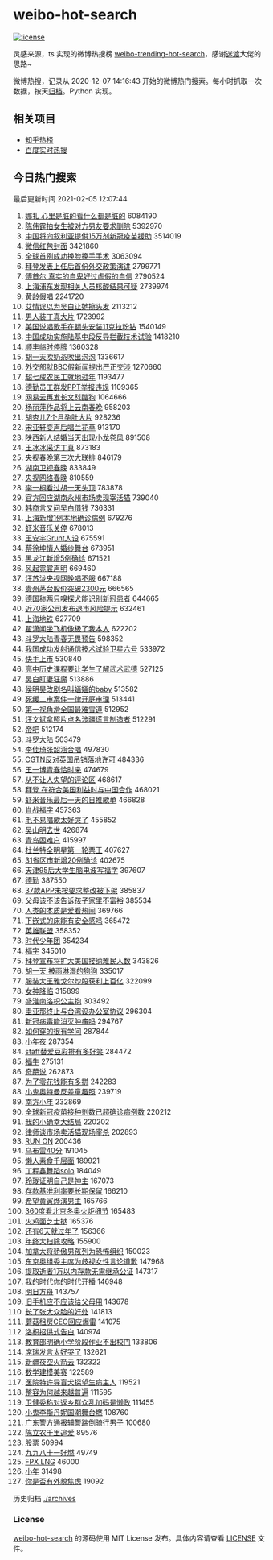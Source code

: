 # weibo-hot-search

[![license](https://img.shields.io/github/license/Arrackisarookie/weibo-hot-search)](https://github.com/Arrackisarookie/weibo-hot-search/blob/master/LICENSE)

灵感来源，ts 实现的微博热搜榜 [weibo-trending-hot-search](https://github.com/justjavac/weibo-trending-hot-search)，感谢[迷渡](https://github.com/justjavac)大佬的思路~

微博热搜，记录从 2020-12-07 14:16:43 开始的微博热门搜索。每小时抓取一次数据，按天[归档](./archives)。Python 实现。

## 相关项目
+ [知乎热榜](https://github.com/Arrackisarookie/zhihu-top-search)
+ [百度实时热搜](https://github.com/Arrackisarookie/baidu-hot-search)

## 今日热门搜索

<!-- Rank Begin -->

最后更新时间 2021-02-05 12:07:44

1. [娜扎 心里是脏的看什么都是脏的](https://s.weibo.com/weibo?q=%E5%A8%9C%E6%89%8E%20%E5%BF%83%E9%87%8C%E6%98%AF%E8%84%8F%E7%9A%84%E7%9C%8B%E4%BB%80%E4%B9%88%E9%83%BD%E6%98%AF%E8%84%8F%E7%9A%84&Refer=top) 6084190
1. [陈伟霆拍女生被对方男友要求删除](https://s.weibo.com/weibo?q=%E9%99%88%E4%BC%9F%E9%9C%86%E6%8B%8D%E5%A5%B3%E7%94%9F%E8%A2%AB%E5%AF%B9%E6%96%B9%E7%94%B7%E5%8F%8B%E8%A6%81%E6%B1%82%E5%88%A0%E9%99%A4&Refer=top) 5392970
1. [中国将向叙利亚提供15万剂新冠疫苗援助](https://s.weibo.com/weibo?q=%E4%B8%AD%E5%9B%BD%E5%B0%86%E5%90%91%E5%8F%99%E5%88%A9%E4%BA%9A%E6%8F%90%E4%BE%9B15%E4%B8%87%E5%89%82%E6%96%B0%E5%86%A0%E7%96%AB%E8%8B%97%E6%8F%B4%E5%8A%A9&Refer=top) 3514019
1. [微信红包封面](https://s.weibo.com/weibo?q=%E5%BE%AE%E4%BF%A1%E7%BA%A2%E5%8C%85%E5%B0%81%E9%9D%A2&Refer=top) 3421860
1. [全球首例成功换脸换手手术](https://s.weibo.com/weibo?q=%E5%85%A8%E7%90%83%E9%A6%96%E4%BE%8B%E6%88%90%E5%8A%9F%E6%8D%A2%E8%84%B8%E6%8D%A2%E6%89%8B%E6%89%8B%E6%9C%AF&Refer=top) 3063094
1. [拜登发表上任后首份外交政策演讲](https://s.weibo.com/weibo?q=%23%E6%8B%9C%E7%99%BB%E5%8F%91%E8%A1%A8%E4%B8%8A%E4%BB%BB%E5%90%8E%E9%A6%96%E4%BB%BD%E5%A4%96%E4%BA%A4%E6%94%BF%E7%AD%96%E6%BC%94%E8%AE%B2%23&Refer=top) 2799771
1. [傅首尔 真实的自卑好过虚假的自信](https://s.weibo.com/weibo?q=%E5%82%85%E9%A6%96%E5%B0%94%20%E7%9C%9F%E5%AE%9E%E7%9A%84%E8%87%AA%E5%8D%91%E5%A5%BD%E8%BF%87%E8%99%9A%E5%81%87%E7%9A%84%E8%87%AA%E4%BF%A1&Refer=top) 2790524
1. [上海浦东发现相关人员核酸结果可疑](https://s.weibo.com/weibo?q=%23%E4%B8%8A%E6%B5%B7%E6%B5%A6%E4%B8%9C%E5%8F%91%E7%8E%B0%E7%9B%B8%E5%85%B3%E4%BA%BA%E5%91%98%E6%A0%B8%E9%85%B8%E7%BB%93%E6%9E%9C%E5%8F%AF%E7%96%91%23&Refer=top) 2739974
1. [黄龄假唱](https://s.weibo.com/weibo?q=%23%E9%BB%84%E9%BE%84%E5%81%87%E5%94%B1%23&Refer=top) 2241720
1. [艾情误以为吴白让她擦头发](https://s.weibo.com/weibo?q=%E8%89%BE%E6%83%85%E8%AF%AF%E4%BB%A5%E4%B8%BA%E5%90%B4%E7%99%BD%E8%AE%A9%E5%A5%B9%E6%93%A6%E5%A4%B4%E5%8F%91&Refer=top) 2113212
1. [男人装丁真大片](https://s.weibo.com/weibo?q=%E7%94%B7%E4%BA%BA%E8%A3%85%E4%B8%81%E7%9C%9F%E5%A4%A7%E7%89%87&Refer=top) 1723992
1. [美国说唱歌手在额头安装11克拉粉钻](https://s.weibo.com/weibo?q=%23%E7%BE%8E%E5%9B%BD%E8%AF%B4%E5%94%B1%E6%AD%8C%E6%89%8B%E5%9C%A8%E9%A2%9D%E5%A4%B4%E5%AE%89%E8%A3%8511%E5%85%8B%E6%8B%89%E7%B2%89%E9%92%BB%23&Refer=top) 1540149
1. [中国成功实施陆基中段反导拦截技术试验](https://s.weibo.com/weibo?q=%23%E4%B8%AD%E5%9B%BD%E6%88%90%E5%8A%9F%E5%AE%9E%E6%96%BD%E9%99%86%E5%9F%BA%E4%B8%AD%E6%AE%B5%E5%8F%8D%E5%AF%BC%E6%8B%A6%E6%88%AA%E6%8A%80%E6%9C%AF%E8%AF%95%E9%AA%8C%23&Refer=top) 1418210
1. [顺丰临时停牌](https://s.weibo.com/weibo?q=%E9%A1%BA%E4%B8%B0%E4%B8%B4%E6%97%B6%E5%81%9C%E7%89%8C&Refer=top) 1360328
1. [胡一天吹奶茶吹出泡泡](https://s.weibo.com/weibo?q=%23%E8%83%A1%E4%B8%80%E5%A4%A9%E5%90%B9%E5%A5%B6%E8%8C%B6%E5%90%B9%E5%87%BA%E6%B3%A1%E6%B3%A1%23&Refer=top) 1336617
1. [外交部就BBC假新闻提出严正交涉](https://s.weibo.com/weibo?q=%23%E5%A4%96%E4%BA%A4%E9%83%A8%E5%B0%B1BBC%E5%81%87%E6%96%B0%E9%97%BB%E6%8F%90%E5%87%BA%E4%B8%A5%E6%AD%A3%E4%BA%A4%E6%B6%89%23&Refer=top) 1270660
1. [超七成农民工就地过年](https://s.weibo.com/weibo?q=%23%E8%B6%85%E4%B8%83%E6%88%90%E5%86%9C%E6%B0%91%E5%B7%A5%E5%B0%B1%E5%9C%B0%E8%BF%87%E5%B9%B4%23&Refer=top) 1193477
1. [德勤员工群发PPT举报违规](https://s.weibo.com/weibo?q=%23%E5%BE%B7%E5%8B%A4%E5%91%98%E5%B7%A5%E7%BE%A4%E5%8F%91PPT%E4%B8%BE%E6%8A%A5%E8%BF%9D%E8%A7%84%23&Refer=top) 1109365
1. [网易云再发长文怼酷狗](https://s.weibo.com/weibo?q=%23%E7%BD%91%E6%98%93%E4%BA%91%E5%86%8D%E5%8F%91%E9%95%BF%E6%96%87%E6%80%BC%E9%85%B7%E7%8B%97%23&Refer=top) 1064666
1. [杨丽萍作品将上云南春晚](https://s.weibo.com/weibo?q=%23%E6%9D%A8%E4%B8%BD%E8%90%8D%E4%BD%9C%E5%93%81%E5%B0%86%E4%B8%8A%E4%BA%91%E5%8D%97%E6%98%A5%E6%99%9A%23&Refer=top) 958203
1. [胡杏儿7个月孕肚大片](https://s.weibo.com/weibo?q=%23%E8%83%A1%E6%9D%8F%E5%84%BF7%E4%B8%AA%E6%9C%88%E5%AD%95%E8%82%9A%E5%A4%A7%E7%89%87%23&Refer=top) 928236
1. [宋亚轩变声后唱兰花草](https://s.weibo.com/weibo?q=%E5%AE%8B%E4%BA%9A%E8%BD%A9%E5%8F%98%E5%A3%B0%E5%90%8E%E5%94%B1%E5%85%B0%E8%8A%B1%E8%8D%89&Refer=top) 913170
1. [陕西新人结婚当天出现小龙卷风](https://s.weibo.com/weibo?q=%E9%99%95%E8%A5%BF%E6%96%B0%E4%BA%BA%E7%BB%93%E5%A9%9A%E5%BD%93%E5%A4%A9%E5%87%BA%E7%8E%B0%E5%B0%8F%E9%BE%99%E5%8D%B7%E9%A3%8E&Refer=top) 891508
1. [王冰冰采访丁真](https://s.weibo.com/weibo?q=%E7%8E%8B%E5%86%B0%E5%86%B0%E9%87%87%E8%AE%BF%E4%B8%81%E7%9C%9F&Refer=top) 873183
1. [央视春晚第三次大联排](https://s.weibo.com/weibo?q=%E5%A4%AE%E8%A7%86%E6%98%A5%E6%99%9A%E7%AC%AC%E4%B8%89%E6%AC%A1%E5%A4%A7%E8%81%94%E6%8E%92&Refer=top) 846179
1. [湖南卫视春晚](https://s.weibo.com/weibo?q=%E6%B9%96%E5%8D%97%E5%8D%AB%E8%A7%86%E6%98%A5%E6%99%9A&Refer=top) 833849
1. [央视网络春晚](https://s.weibo.com/weibo?q=%23%E5%A4%AE%E8%A7%86%E7%BD%91%E7%BB%9C%E6%98%A5%E6%99%9A%23&Refer=top) 810559
1. [李一桐看过胡一天头顶](https://s.weibo.com/weibo?q=%23%E6%9D%8E%E4%B8%80%E6%A1%90%E7%9C%8B%E8%BF%87%E8%83%A1%E4%B8%80%E5%A4%A9%E5%A4%B4%E9%A1%B6%23&Refer=top) 783878
1. [官方回应湖南永州市场卖现宰活猫](https://s.weibo.com/weibo?q=%23%E5%AE%98%E6%96%B9%E5%9B%9E%E5%BA%94%E6%B9%96%E5%8D%97%E6%B0%B8%E5%B7%9E%E5%B8%82%E5%9C%BA%E5%8D%96%E7%8E%B0%E5%AE%B0%E6%B4%BB%E7%8C%AB%23&Refer=top) 739040
1. [韩商言又问吴白借钱](https://s.weibo.com/weibo?q=%23%E9%9F%A9%E5%95%86%E8%A8%80%E5%8F%88%E9%97%AE%E5%90%B4%E7%99%BD%E5%80%9F%E9%92%B1%23&Refer=top) 736331
1. [上海新增1例本地确诊病例](https://s.weibo.com/weibo?q=%E4%B8%8A%E6%B5%B7%E6%96%B0%E5%A2%9E1%E4%BE%8B%E6%9C%AC%E5%9C%B0%E7%A1%AE%E8%AF%8A%E7%97%85%E4%BE%8B&Refer=top) 679276
1. [虾米音乐关停](https://s.weibo.com/weibo?q=%E8%99%BE%E7%B1%B3%E9%9F%B3%E4%B9%90%E5%85%B3%E5%81%9C&Refer=top) 678013
1. [王安宇Grunt人设](https://s.weibo.com/weibo?q=%23%E7%8E%8B%E5%AE%89%E5%AE%87Grunt%E4%BA%BA%E8%AE%BE%23&Refer=top) 675591
1. [蔡徐坤情人婚纱舞台](https://s.weibo.com/weibo?q=%E8%94%A1%E5%BE%90%E5%9D%A4%E6%83%85%E4%BA%BA%E5%A9%9A%E7%BA%B1%E8%88%9E%E5%8F%B0&Refer=top) 673951
1. [黑龙江新增5例确诊](https://s.weibo.com/weibo?q=%23%E9%BB%91%E9%BE%99%E6%B1%9F%E6%96%B0%E5%A2%9E5%E4%BE%8B%E7%A1%AE%E8%AF%8A%23&Refer=top) 671521
1. [风起霓裳声明](https://s.weibo.com/weibo?q=%23%E9%A3%8E%E8%B5%B7%E9%9C%93%E8%A3%B3%E5%A3%B0%E6%98%8E%23&Refer=top) 669460
1. [汪苏泷央视网晚唱不服](https://s.weibo.com/weibo?q=%23%E6%B1%AA%E8%8B%8F%E6%B3%B7%E5%A4%AE%E8%A7%86%E7%BD%91%E6%99%9A%E5%94%B1%E4%B8%8D%E6%9C%8D%23&Refer=top) 667188
1. [贵州茅台股价突破2300元](https://s.weibo.com/weibo?q=%23%E8%B4%B5%E5%B7%9E%E8%8C%85%E5%8F%B0%E8%82%A1%E4%BB%B7%E7%AA%81%E7%A0%B42300%E5%85%83%23&Refer=top) 666565
1. [德国称两只嗅探犬能识别新冠患者](https://s.weibo.com/weibo?q=%E5%BE%B7%E5%9B%BD%E7%A7%B0%E4%B8%A4%E5%8F%AA%E5%97%85%E6%8E%A2%E7%8A%AC%E8%83%BD%E8%AF%86%E5%88%AB%E6%96%B0%E5%86%A0%E6%82%A3%E8%80%85&Refer=top) 644665
1. [近70家公司发布退市风险提示](https://s.weibo.com/weibo?q=%23%E8%BF%9170%E5%AE%B6%E5%85%AC%E5%8F%B8%E5%8F%91%E5%B8%83%E9%80%80%E5%B8%82%E9%A3%8E%E9%99%A9%E6%8F%90%E7%A4%BA%23&Refer=top) 632461
1. [上海地铁](https://s.weibo.com/weibo?q=%E4%B8%8A%E6%B5%B7%E5%9C%B0%E9%93%81&Refer=top) 627709
1. [翟潇闻坐飞机像极了我本人](https://s.weibo.com/weibo?q=%23%E7%BF%9F%E6%BD%87%E9%97%BB%E5%9D%90%E9%A3%9E%E6%9C%BA%E5%83%8F%E6%9E%81%E4%BA%86%E6%88%91%E6%9C%AC%E4%BA%BA%23&Refer=top) 622202
1. [斗罗大陆青春无畏预告](https://s.weibo.com/weibo?q=%23%E6%96%97%E7%BD%97%E5%A4%A7%E9%99%86%E9%9D%92%E6%98%A5%E6%97%A0%E7%95%8F%E9%A2%84%E5%91%8A%23&Refer=top) 598352
1. [我国成功发射通信技术试验卫星六号](https://s.weibo.com/weibo?q=%E6%88%91%E5%9B%BD%E6%88%90%E5%8A%9F%E5%8F%91%E5%B0%84%E9%80%9A%E4%BF%A1%E6%8A%80%E6%9C%AF%E8%AF%95%E9%AA%8C%E5%8D%AB%E6%98%9F%E5%85%AD%E5%8F%B7&Refer=top) 533972
1. [快手上市](https://s.weibo.com/weibo?q=%E5%BF%AB%E6%89%8B%E4%B8%8A%E5%B8%82&Refer=top) 530840
1. [高中历史课程要让学生了解武术武德](https://s.weibo.com/weibo?q=%23%E9%AB%98%E4%B8%AD%E5%8E%86%E5%8F%B2%E8%AF%BE%E7%A8%8B%E8%A6%81%E8%AE%A9%E5%AD%A6%E7%94%9F%E4%BA%86%E8%A7%A3%E6%AD%A6%E6%9C%AF%E6%AD%A6%E5%BE%B7%23&Refer=top) 527125
1. [吴白盯妻狂魔](https://s.weibo.com/weibo?q=%23%E5%90%B4%E7%99%BD%E7%9B%AF%E5%A6%BB%E7%8B%82%E9%AD%94%23&Refer=top) 513886
1. [侯明昊改剧名叫婳婳的baby](https://s.weibo.com/weibo?q=%23%E4%BE%AF%E6%98%8E%E6%98%8A%E6%94%B9%E5%89%A7%E5%90%8D%E5%8F%AB%E5%A9%B3%E5%A9%B3%E7%9A%84baby%23&Refer=top) 513582
1. [死缓二审案件一律开庭审理](https://s.weibo.com/weibo?q=%23%E6%AD%BB%E7%BC%93%E4%BA%8C%E5%AE%A1%E6%A1%88%E4%BB%B6%E4%B8%80%E5%BE%8B%E5%BC%80%E5%BA%AD%E5%AE%A1%E7%90%86%23&Refer=top) 513441
1. [第一视角滑全国最难雪道](https://s.weibo.com/weibo?q=%23%E7%AC%AC%E4%B8%80%E8%A7%86%E8%A7%92%E6%BB%91%E5%85%A8%E5%9B%BD%E6%9C%80%E9%9A%BE%E9%9B%AA%E9%81%93%23&Refer=top) 512952
1. [汪文斌拿照片点名涉疆谎言制造者](https://s.weibo.com/weibo?q=%23%E6%B1%AA%E6%96%87%E6%96%8C%E6%8B%BF%E7%85%A7%E7%89%87%E7%82%B9%E5%90%8D%E6%B6%89%E7%96%86%E8%B0%8E%E8%A8%80%E5%88%B6%E9%80%A0%E8%80%85%23&Refer=top) 512291
1. [帝吧](https://s.weibo.com/weibo?q=%E5%B8%9D%E5%90%A7&Refer=top) 512174
1. [斗罗大陆](https://s.weibo.com/weibo?q=%E6%96%97%E7%BD%97%E5%A4%A7%E9%99%86&Refer=top) 503479
1. [李佳琦张韶涵合唱](https://s.weibo.com/weibo?q=%23%E6%9D%8E%E4%BD%B3%E7%90%A6%E5%BC%A0%E9%9F%B6%E6%B6%B5%E5%90%88%E5%94%B1%23&Refer=top) 497830
1. [CGTN反对英国吊销落地许可](https://s.weibo.com/weibo?q=CGTN%E5%8F%8D%E5%AF%B9%E8%8B%B1%E5%9B%BD%E5%90%8A%E9%94%80%E8%90%BD%E5%9C%B0%E8%AE%B8%E5%8F%AF&Refer=top) 484336
1. [王一博青春恰时来](https://s.weibo.com/weibo?q=%23%E7%8E%8B%E4%B8%80%E5%8D%9A%E9%9D%92%E6%98%A5%E6%81%B0%E6%97%B6%E6%9D%A5%23&Refer=top) 474679
1. [从不让人失望的评论区](https://s.weibo.com/weibo?q=%E4%BB%8E%E4%B8%8D%E8%AE%A9%E4%BA%BA%E5%A4%B1%E6%9C%9B%E7%9A%84%E8%AF%84%E8%AE%BA%E5%8C%BA&Refer=top) 468617
1. [拜登 在符合美国利益时与中国合作](https://s.weibo.com/weibo?q=%E6%8B%9C%E7%99%BB%20%E5%9C%A8%E7%AC%A6%E5%90%88%E7%BE%8E%E5%9B%BD%E5%88%A9%E7%9B%8A%E6%97%B6%E4%B8%8E%E4%B8%AD%E5%9B%BD%E5%90%88%E4%BD%9C&Refer=top) 468021
1. [虾米音乐最后一天的日推歌单](https://s.weibo.com/weibo?q=%E8%99%BE%E7%B1%B3%E9%9F%B3%E4%B9%90%E6%9C%80%E5%90%8E%E4%B8%80%E5%A4%A9%E7%9A%84%E6%97%A5%E6%8E%A8%E6%AD%8C%E5%8D%95&Refer=top) 466828
1. [肖战福字](https://s.weibo.com/weibo?q=%23%E8%82%96%E6%88%98%E7%A6%8F%E5%AD%97%23&Refer=top) 457363
1. [毛不易唱歌太好哭了](https://s.weibo.com/weibo?q=%23%E6%AF%9B%E4%B8%8D%E6%98%93%E5%94%B1%E6%AD%8C%E5%A4%AA%E5%A5%BD%E5%93%AD%E4%BA%86%23&Refer=top) 455852
1. [吴山明去世](https://s.weibo.com/weibo?q=%23%E5%90%B4%E5%B1%B1%E6%98%8E%E5%8E%BB%E4%B8%96%23&Refer=top) 426874
1. [青岛困难户](https://s.weibo.com/weibo?q=%E9%9D%92%E5%B2%9B%E5%9B%B0%E9%9A%BE%E6%88%B7&Refer=top) 415997
1. [杜兰特全明星第一轮票王](https://s.weibo.com/weibo?q=%23%E6%9D%9C%E5%85%B0%E7%89%B9%E5%85%A8%E6%98%8E%E6%98%9F%E7%AC%AC%E4%B8%80%E8%BD%AE%E7%A5%A8%E7%8E%8B%23&Refer=top) 407627
1. [31省区市新增20例确诊](https://s.weibo.com/weibo?q=%2331%E7%9C%81%E5%8C%BA%E5%B8%82%E6%96%B0%E5%A2%9E20%E4%BE%8B%E7%A1%AE%E8%AF%8A%23&Refer=top) 402675
1. [天津95后大学生脑电波写福字](https://s.weibo.com/weibo?q=%E5%A4%A9%E6%B4%A595%E5%90%8E%E5%A4%A7%E5%AD%A6%E7%94%9F%E8%84%91%E7%94%B5%E6%B3%A2%E5%86%99%E7%A6%8F%E5%AD%97&Refer=top) 397607
1. [德勤](https://s.weibo.com/weibo?q=%E5%BE%B7%E5%8B%A4&Refer=top) 387550
1. [37款APP未按要求整改被下架](https://s.weibo.com/weibo?q=%2337%E6%AC%BEAPP%E6%9C%AA%E6%8C%89%E8%A6%81%E6%B1%82%E6%95%B4%E6%94%B9%E8%A2%AB%E4%B8%8B%E6%9E%B6%23&Refer=top) 385837
1. [父母该不该告诉孩子家里不富裕](https://s.weibo.com/weibo?q=%23%E7%88%B6%E6%AF%8D%E8%AF%A5%E4%B8%8D%E8%AF%A5%E5%91%8A%E8%AF%89%E5%AD%A9%E5%AD%90%E5%AE%B6%E9%87%8C%E4%B8%8D%E5%AF%8C%E8%A3%95%23&Refer=top) 385534
1. [人类的本质是爱看热闹](https://s.weibo.com/weibo?q=%23%E4%BA%BA%E7%B1%BB%E7%9A%84%E6%9C%AC%E8%B4%A8%E6%98%AF%E7%88%B1%E7%9C%8B%E7%83%AD%E9%97%B9%23&Refer=top) 369766
1. [下嵌式的床能有安全感吗](https://s.weibo.com/weibo?q=%23%E4%B8%8B%E5%B5%8C%E5%BC%8F%E7%9A%84%E5%BA%8A%E8%83%BD%E6%9C%89%E5%AE%89%E5%85%A8%E6%84%9F%E5%90%97%23&Refer=top) 365472
1. [英雄联盟](https://s.weibo.com/weibo?q=%E8%8B%B1%E9%9B%84%E8%81%94%E7%9B%9F&Refer=top) 358352
1. [时代少年团](https://s.weibo.com/weibo?q=%E6%97%B6%E4%BB%A3%E5%B0%91%E5%B9%B4%E5%9B%A2&Refer=top) 354234
1. [福字](https://s.weibo.com/weibo?q=%E7%A6%8F%E5%AD%97&Refer=top) 345010
1. [拜登宣布将扩大美国接纳难民人数](https://s.weibo.com/weibo?q=%23%E6%8B%9C%E7%99%BB%E5%AE%A3%E5%B8%83%E5%B0%86%E6%89%A9%E5%A4%A7%E7%BE%8E%E5%9B%BD%E6%8E%A5%E7%BA%B3%E9%9A%BE%E6%B0%91%E4%BA%BA%E6%95%B0%23&Refer=top) 343826
1. [胡一天 被雨淋湿的狗狗](https://s.weibo.com/weibo?q=%E8%83%A1%E4%B8%80%E5%A4%A9%20%E8%A2%AB%E9%9B%A8%E6%B7%8B%E6%B9%BF%E7%9A%84%E7%8B%97%E7%8B%97&Refer=top) 335017
1. [服装大王雅戈尔炒股获利上百亿](https://s.weibo.com/weibo?q=%E6%9C%8D%E8%A3%85%E5%A4%A7%E7%8E%8B%E9%9B%85%E6%88%88%E5%B0%94%E7%82%92%E8%82%A1%E8%8E%B7%E5%88%A9%E4%B8%8A%E7%99%BE%E4%BA%BF&Refer=top) 322099
1. [女神降临](https://s.weibo.com/weibo?q=%E5%A5%B3%E7%A5%9E%E9%99%8D%E4%B8%B4&Refer=top) 315899
1. [盛淮南洛枳公主抱](https://s.weibo.com/weibo?q=%23%E7%9B%9B%E6%B7%AE%E5%8D%97%E6%B4%9B%E6%9E%B3%E5%85%AC%E4%B8%BB%E6%8A%B1%23&Refer=top) 303492
1. [圭亚那终止与台湾设办公室协议](https://s.weibo.com/weibo?q=%23%E5%9C%AD%E4%BA%9A%E9%82%A3%E7%BB%88%E6%AD%A2%E4%B8%8E%E5%8F%B0%E6%B9%BE%E8%AE%BE%E5%8A%9E%E5%85%AC%E5%AE%A4%E5%8D%8F%E8%AE%AE%23&Refer=top) 296304
1. [新冠病毒能消灭肿瘤吗](https://s.weibo.com/weibo?q=%23%E6%96%B0%E5%86%A0%E7%97%85%E6%AF%92%E8%83%BD%E6%B6%88%E7%81%AD%E8%82%BF%E7%98%A4%E5%90%97%23&Refer=top) 294767
1. [如何穿的很有学问](https://s.weibo.com/weibo?q=%23%E5%A6%82%E4%BD%95%E7%A9%BF%E7%9A%84%E5%BE%88%E6%9C%89%E5%AD%A6%E9%97%AE%23&Refer=top) 287844
1. [小年夜](https://s.weibo.com/weibo?q=%23%E5%B0%8F%E5%B9%B4%E5%A4%9C%23&Refer=top) 287354
1. [staff替爱豆彩排有多好笑](https://s.weibo.com/weibo?q=%23staff%E6%9B%BF%E7%88%B1%E8%B1%86%E5%BD%A9%E6%8E%92%E6%9C%89%E5%A4%9A%E5%A5%BD%E7%AC%91%23&Refer=top) 284472
1. [福牛](https://s.weibo.com/weibo?q=%E7%A6%8F%E7%89%9B&Refer=top) 275131
1. [奇葩说](https://s.weibo.com/weibo?q=%E5%A5%87%E8%91%A9%E8%AF%B4&Refer=top) 262873
1. [为了零花钱能有多拼](https://s.weibo.com/weibo?q=%23%E4%B8%BA%E4%BA%86%E9%9B%B6%E8%8A%B1%E9%92%B1%E8%83%BD%E6%9C%89%E5%A4%9A%E6%8B%BC%23&Refer=top) 242283
1. [小鬼奥特曼反差童趣照](https://s.weibo.com/weibo?q=%23%E5%B0%8F%E9%AC%BC%E5%A5%A5%E7%89%B9%E6%9B%BC%E5%8F%8D%E5%B7%AE%E7%AB%A5%E8%B6%A3%E7%85%A7%23&Refer=top) 239719
1. [南方小年](https://s.weibo.com/weibo?q=%E5%8D%97%E6%96%B9%E5%B0%8F%E5%B9%B4&Refer=top) 232869
1. [全球新冠疫苗接种剂数已超确诊病例数](https://s.weibo.com/weibo?q=%23%E5%85%A8%E7%90%83%E6%96%B0%E5%86%A0%E7%96%AB%E8%8B%97%E6%8E%A5%E7%A7%8D%E5%89%82%E6%95%B0%E5%B7%B2%E8%B6%85%E7%A1%AE%E8%AF%8A%E7%97%85%E4%BE%8B%E6%95%B0%23&Refer=top) 220212
1. [我的小确幸大结局](https://s.weibo.com/weibo?q=%23%E6%88%91%E7%9A%84%E5%B0%8F%E7%A1%AE%E5%B9%B8%E5%A4%A7%E7%BB%93%E5%B1%80%23&Refer=top) 220202
1. [律师谈市场卖活猫现场宰杀](https://s.weibo.com/weibo?q=%23%E5%BE%8B%E5%B8%88%E8%B0%88%E5%B8%82%E5%9C%BA%E5%8D%96%E6%B4%BB%E7%8C%AB%E7%8E%B0%E5%9C%BA%E5%AE%B0%E6%9D%80%23&Refer=top) 202893
1. [RUN ON](https://s.weibo.com/weibo?q=RUN%20ON&Refer=top) 200436
1. [乌布雷40分](https://s.weibo.com/weibo?q=%E4%B9%8C%E5%B8%83%E9%9B%B740%E5%88%86&Refer=top) 191045
1. [懒人素食千层面](https://s.weibo.com/weibo?q=%23%E6%87%92%E4%BA%BA%E7%B4%A0%E9%A3%9F%E5%8D%83%E5%B1%82%E9%9D%A2%23&Refer=top) 189921
1. [丁程鑫舞蹈solo](https://s.weibo.com/weibo?q=%E4%B8%81%E7%A8%8B%E9%91%AB%E8%88%9E%E8%B9%88solo&Refer=top) 184049
1. [玲珑证明自己是神主](https://s.weibo.com/weibo?q=%23%E7%8E%B2%E7%8F%91%E8%AF%81%E6%98%8E%E8%87%AA%E5%B7%B1%E6%98%AF%E7%A5%9E%E4%B8%BB%23&Refer=top) 167073
1. [存款基准利率要长期保留](https://s.weibo.com/weibo?q=%23%E5%AD%98%E6%AC%BE%E5%9F%BA%E5%87%86%E5%88%A9%E7%8E%87%E8%A6%81%E9%95%BF%E6%9C%9F%E4%BF%9D%E7%95%99%23&Refer=top) 166210
1. [希望黄寅烨演男主](https://s.weibo.com/weibo?q=%E5%B8%8C%E6%9C%9B%E9%BB%84%E5%AF%85%E7%83%A8%E6%BC%94%E7%94%B7%E4%B8%BB&Refer=top) 165766
1. [360度看北京冬奥火炬细节](https://s.weibo.com/weibo?q=%23360%E5%BA%A6%E7%9C%8B%E5%8C%97%E4%BA%AC%E5%86%AC%E5%A5%A5%E7%81%AB%E7%82%AC%E7%BB%86%E8%8A%82%23&Refer=top) 165483
1. [火鸡面芝士挞](https://s.weibo.com/weibo?q=%23%E7%81%AB%E9%B8%A1%E9%9D%A2%E8%8A%9D%E5%A3%AB%E6%8C%9E%23&Refer=top) 165376
1. [还有6天就过年了](https://s.weibo.com/weibo?q=%23%E8%BF%98%E6%9C%896%E5%A4%A9%E5%B0%B1%E8%BF%87%E5%B9%B4%E4%BA%86%23&Refer=top) 156366
1. [年终大扫除攻略](https://s.weibo.com/weibo?q=%23%E5%B9%B4%E7%BB%88%E5%A4%A7%E6%89%AB%E9%99%A4%E6%94%BB%E7%95%A5%23&Refer=top) 155900
1. [加拿大将骄傲男孩列为恐怖组织](https://s.weibo.com/weibo?q=%E5%8A%A0%E6%8B%BF%E5%A4%A7%E5%B0%86%E9%AA%84%E5%82%B2%E7%94%B7%E5%AD%A9%E5%88%97%E4%B8%BA%E6%81%90%E6%80%96%E7%BB%84%E7%BB%87&Refer=top) 150023
1. [东京奥组委主席为歧视女性言论道歉](https://s.weibo.com/weibo?q=%23%E4%B8%9C%E4%BA%AC%E5%A5%A5%E7%BB%84%E5%A7%94%E4%B8%BB%E5%B8%AD%E4%B8%BA%E6%AD%A7%E8%A7%86%E5%A5%B3%E6%80%A7%E8%A8%80%E8%AE%BA%E9%81%93%E6%AD%89%23&Refer=top) 147968
1. [提取逝者1万以内存款无需继承公证](https://s.weibo.com/weibo?q=%23%E6%8F%90%E5%8F%96%E9%80%9D%E8%80%851%E4%B8%87%E4%BB%A5%E5%86%85%E5%AD%98%E6%AC%BE%E6%97%A0%E9%9C%80%E7%BB%A7%E6%89%BF%E5%85%AC%E8%AF%81%23&Refer=top) 147317
1. [我的时代你的时代开播](https://s.weibo.com/weibo?q=%23%E6%88%91%E7%9A%84%E6%97%B6%E4%BB%A3%E4%BD%A0%E7%9A%84%E6%97%B6%E4%BB%A3%E5%BC%80%E6%92%AD%23&Refer=top) 146948
1. [明日方舟](https://s.weibo.com/weibo?q=%E6%98%8E%E6%97%A5%E6%96%B9%E8%88%9F&Refer=top) 143757
1. [旧手机应不应该给父母用](https://s.weibo.com/weibo?q=%23%E6%97%A7%E6%89%8B%E6%9C%BA%E5%BA%94%E4%B8%8D%E5%BA%94%E8%AF%A5%E7%BB%99%E7%88%B6%E6%AF%8D%E7%94%A8%23&Refer=top) 143678
1. [长了张大众脸的好处](https://s.weibo.com/weibo?q=%23%E9%95%BF%E4%BA%86%E5%BC%A0%E5%A4%A7%E4%BC%97%E8%84%B8%E7%9A%84%E5%A5%BD%E5%A4%84%23&Refer=top) 141813
1. [蘑菇租房CEO回应爆雷](https://s.weibo.com/weibo?q=%E8%98%91%E8%8F%87%E7%A7%9F%E6%88%BFCEO%E5%9B%9E%E5%BA%94%E7%88%86%E9%9B%B7&Refer=top) 141075
1. [洛枳招供式告白](https://s.weibo.com/weibo?q=%23%E6%B4%9B%E6%9E%B3%E6%8B%9B%E4%BE%9B%E5%BC%8F%E5%91%8A%E7%99%BD%23&Refer=top) 140974
1. [教育部明确小学阶段作业不出校门](https://s.weibo.com/weibo?q=%23%E6%95%99%E8%82%B2%E9%83%A8%E6%98%8E%E7%A1%AE%E5%B0%8F%E5%AD%A6%E9%98%B6%E6%AE%B5%E4%BD%9C%E4%B8%9A%E4%B8%8D%E5%87%BA%E6%A0%A1%E9%97%A8%23&Refer=top) 133806
1. [席瑞发言太好哭了](https://s.weibo.com/weibo?q=%E5%B8%AD%E7%91%9E%E5%8F%91%E8%A8%80%E5%A4%AA%E5%A5%BD%E5%93%AD%E4%BA%86&Refer=top) 132621
1. [新疆夜空火箭云](https://s.weibo.com/weibo?q=%E6%96%B0%E7%96%86%E5%A4%9C%E7%A9%BA%E7%81%AB%E7%AE%AD%E4%BA%91&Refer=top) 132322
1. [数学建模美赛](https://s.weibo.com/weibo?q=%E6%95%B0%E5%AD%A6%E5%BB%BA%E6%A8%A1%E7%BE%8E%E8%B5%9B&Refer=top) 122589
1. [医院特许导盲犬探望生病主人](https://s.weibo.com/weibo?q=%E5%8C%BB%E9%99%A2%E7%89%B9%E8%AE%B8%E5%AF%BC%E7%9B%B2%E7%8A%AC%E6%8E%A2%E6%9C%9B%E7%94%9F%E7%97%85%E4%B8%BB%E4%BA%BA&Refer=top) 119521
1. [整容为何越来越普遍](https://s.weibo.com/weibo?q=%23%E6%95%B4%E5%AE%B9%E4%B8%BA%E4%BD%95%E8%B6%8A%E6%9D%A5%E8%B6%8A%E6%99%AE%E9%81%8D%23&Refer=top) 111595
1. [卫健委称对返乡群众乱加码是懒政](https://s.weibo.com/weibo?q=%23%E5%8D%AB%E5%81%A5%E5%A7%94%E7%A7%B0%E5%AF%B9%E8%BF%94%E4%B9%A1%E7%BE%A4%E4%BC%97%E4%B9%B1%E5%8A%A0%E7%A0%81%E6%98%AF%E6%87%92%E6%94%BF%23&Refer=top) 111455
1. [小鬼李斯丹妮国潮舞台燃](https://s.weibo.com/weibo?q=%23%E5%B0%8F%E9%AC%BC%E6%9D%8E%E6%96%AF%E4%B8%B9%E5%A6%AE%E5%9B%BD%E6%BD%AE%E8%88%9E%E5%8F%B0%E7%87%83%23&Refer=top) 108760
1. [广东警方通报辅警踹倒骑行男子](https://s.weibo.com/weibo?q=%E5%B9%BF%E4%B8%9C%E8%AD%A6%E6%96%B9%E9%80%9A%E6%8A%A5%E8%BE%85%E8%AD%A6%E8%B8%B9%E5%80%92%E9%AA%91%E8%A1%8C%E7%94%B7%E5%AD%90&Refer=top) 100680
1. [陈立农千里追爱](https://s.weibo.com/weibo?q=%23%E9%99%88%E7%AB%8B%E5%86%9C%E5%8D%83%E9%87%8C%E8%BF%BD%E7%88%B1%23&Refer=top) 89576
1. [股票](https://s.weibo.com/weibo?q=%E8%82%A1%E7%A5%A8&Refer=top) 50994
1. [九九八十一好燃](https://s.weibo.com/weibo?q=%23%E4%B9%9D%E4%B9%9D%E5%85%AB%E5%8D%81%E4%B8%80%E5%A5%BD%E7%87%83%23&Refer=top) 49749
1. [FPX LNG](https://s.weibo.com/weibo?q=FPX%20LNG&Refer=top) 46000
1. [小年](https://s.weibo.com/weibo?q=%E5%B0%8F%E5%B9%B4&Refer=top) 31498
1. [你是否有外貌焦虑](https://s.weibo.com/weibo?q=%23%E4%BD%A0%E6%98%AF%E5%90%A6%E6%9C%89%E5%A4%96%E8%B2%8C%E7%84%A6%E8%99%91%23&Refer=top) 19092
<!-- Rank End -->

历史归档 [./archives](./archives)

### License

[weibo-hot-search](https://github.com/Arrackisarookie/weibo-hot-search) 的源码使用 MIT License 发布。具体内容请查看 [LICENSE](./LICENSE) 文件。
